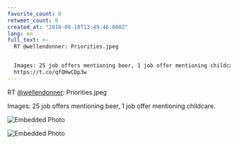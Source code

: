```yaml
---
favorite_count: 0
retweet_count: 0
created_at: "2018-09-10T13:49:46.000Z"
lang: en
full_text: >-
  RT @wellendonner: Priorities.jpeg


  Images: 25 job offers mentioning beer, 1 job offer mentioning childcare.
  https://t.co/qfQHwCDp3w
---
```


RT [@wellendonner](https://twitter.com/wellendonner): Priorities.jpeg

Images: 25 job offers mentioning beer, 1 job offer mentioning childcare.

<div class="gallery gallery-2">

![Embedded Photo](https://twitter-media-coderbyheart.s3.eu-north-1.amazonaws.com/1039148931618426882-DmvLkwyWwAAxuIi.jpg)

![Embedded Photo](https://twitter-media-coderbyheart.s3.eu-north-1.amazonaws.com/1039148931618426882-DmvLkw5W0AUfFtq.jpg)

</div>
